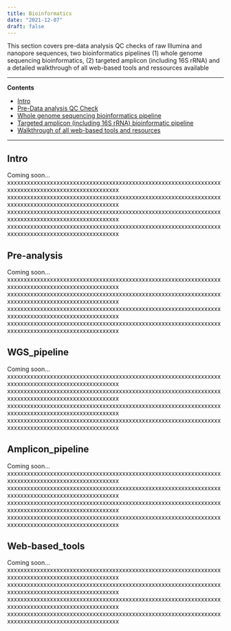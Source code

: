 ```yaml
---
title: Bioinformatics
date: "2021-12-07"
draft: false
---
```


This section covers pre-data analysis QC checks of raw Illumina and nanopore  sequences, two bioinformatics pipelines (1) whole genome sequencing bioinformatics, (2) targeted amplicon (including 16S rRNA) and a detailed walkthrough of all web-based tools and ressources available

---
**Contents**

- [Intro](#intro)
- [Pre-Data analysis QC Check](#Pre-analysis)
- [Whole genome sequencing bioinformatics pipeline](#WGS_pipeline)
- [Targeted amplicon (including 16S rRNA) bioinformatic pipeline](#amplicon_pipeline)
- [Walkthrough of all web-based tools and resources](#web-based_tools)
---


## Intro 

Coming soon...
xxxxxxxxxxxxxxxxxxxxxxxxxxxxxxxxxxxxxxxxxxxxxxxxxxxxxxxxxxxxxxxxxxxxxxxxxxxxxxxxxxxxxxxxxxxxxxxxxxx
xxxxxxxxxxxxxxxxxxxxxxxxxxxxxxxxxxxxxxxxxxxxxxxxxxxxxxxxxxxxxxxxxxxxxxxxxxxxxxxxxxxxxxxxxxxxxxxxxxx
xxxxxxxxxxxxxxxxxxxxxxxxxxxxxxxxxxxxxxxxxxxxxxxxxxxxxxxxxxxxxxxxxxxxxxxxxxxxxxxxxxxxxxxxxxxxxxxxxxx
xxxxxxxxxxxxxxxxxxxxxxxxxxxxxxxxxxxxxxxxxxxxxxxxxxxxxxxxxxxxxxxxxxxxxxxxxxxxxxxxxxxxxxxxxxxxxxxxxxx

## Pre-analysis

Coming soon...
xxxxxxxxxxxxxxxxxxxxxxxxxxxxxxxxxxxxxxxxxxxxxxxxxxxxxxxxxxxxxxxxxxxxxxxxxxxxxxxxxxxxxxxxxxxxxxxxxxx
xxxxxxxxxxxxxxxxxxxxxxxxxxxxxxxxxxxxxxxxxxxxxxxxxxxxxxxxxxxxxxxxxxxxxxxxxxxxxxxxxxxxxxxxxxxxxxxxxxx
xxxxxxxxxxxxxxxxxxxxxxxxxxxxxxxxxxxxxxxxxxxxxxxxxxxxxxxxxxxxxxxxxxxxxxxxxxxxxxxxxxxxxxxxxxxxxxxxxxx
xxxxxxxxxxxxxxxxxxxxxxxxxxxxxxxxxxxxxxxxxxxxxxxxxxxxxxxxxxxxxxxxxxxxxxxxxxxxxxxxxxxxxxxxxxxxxxxxxxx

## WGS_pipeline

Coming soon...
xxxxxxxxxxxxxxxxxxxxxxxxxxxxxxxxxxxxxxxxxxxxxxxxxxxxxxxxxxxxxxxxxxxxxxxxxxxxxxxxxxxxxxxxxxxxxxxxxxx
xxxxxxxxxxxxxxxxxxxxxxxxxxxxxxxxxxxxxxxxxxxxxxxxxxxxxxxxxxxxxxxxxxxxxxxxxxxxxxxxxxxxxxxxxxxxxxxxxxx
xxxxxxxxxxxxxxxxxxxxxxxxxxxxxxxxxxxxxxxxxxxxxxxxxxxxxxxxxxxxxxxxxxxxxxxxxxxxxxxxxxxxxxxxxxxxxxxxxxx
xxxxxxxxxxxxxxxxxxxxxxxxxxxxxxxxxxxxxxxxxxxxxxxxxxxxxxxxxxxxxxxxxxxxxxxxxxxxxxxxxxxxxxxxxxxxxxxxxxx


## Amplicon_pipeline 

Coming soon...
xxxxxxxxxxxxxxxxxxxxxxxxxxxxxxxxxxxxxxxxxxxxxxxxxxxxxxxxxxxxxxxxxxxxxxxxxxxxxxxxxxxxxxxxxxxxxxxxxxx
xxxxxxxxxxxxxxxxxxxxxxxxxxxxxxxxxxxxxxxxxxxxxxxxxxxxxxxxxxxxxxxxxxxxxxxxxxxxxxxxxxxxxxxxxxxxxxxxxxx
xxxxxxxxxxxxxxxxxxxxxxxxxxxxxxxxxxxxxxxxxxxxxxxxxxxxxxxxxxxxxxxxxxxxxxxxxxxxxxxxxxxxxxxxxxxxxxxxxxx
xxxxxxxxxxxxxxxxxxxxxxxxxxxxxxxxxxxxxxxxxxxxxxxxxxxxxxxxxxxxxxxxxxxxxxxxxxxxxxxxxxxxxxxxxxxxxxxxxxx

## Web-based_tools

Coming soon...
xxxxxxxxxxxxxxxxxxxxxxxxxxxxxxxxxxxxxxxxxxxxxxxxxxxxxxxxxxxxxxxxxxxxxxxxxxxxxxxxxxxxxxxxxxxxxxxxxxx
xxxxxxxxxxxxxxxxxxxxxxxxxxxxxxxxxxxxxxxxxxxxxxxxxxxxxxxxxxxxxxxxxxxxxxxxxxxxxxxxxxxxxxxxxxxxxxxxxxx
xxxxxxxxxxxxxxxxxxxxxxxxxxxxxxxxxxxxxxxxxxxxxxxxxxxxxxxxxxxxxxxxxxxxxxxxxxxxxxxxxxxxxxxxxxxxxxxxxxx
xxxxxxxxxxxxxxxxxxxxxxxxxxxxxxxxxxxxxxxxxxxxxxxxxxxxxxxxxxxxxxxxxxxxxxxxxxxxxxxxxxxxxxxxxxxxxxxxxxx

